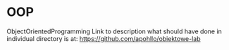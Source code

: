 # OOP
 ObjectOrientedProgramming
 Link to description what should have done in individual directory is at: https://github.com/apohllo/obiektowe-lab
